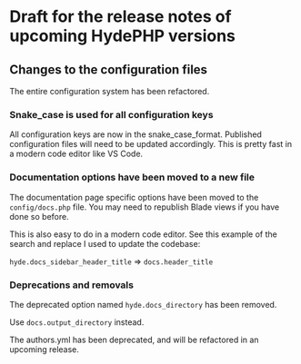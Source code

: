 # Draft for the release notes of upcoming HydePHP versions

## Changes to the configuration files

The entire configuration system has been refactored.

### Snake_case is used for all configuration keys

All configuration keys are now in the snake_case_format. Published configuration files will need to be updated accordingly. This is pretty fast in a modern code editor like VS Code.

### Documentation options have been moved to a new file

The documentation page specific options have been moved to the `config/docs.php` file.
You may need to republish Blade views if you have done so before. 

This is also easy to do in a modern code editor. See this example of the search and replace I used
to update the codebase:

`hyde.docs_sidebar_header_title` => `docs.header_title`


### Deprecations and removals

The deprecated option named `hyde.docs_directory` has been removed.

Use `docs.output_directory` instead.

The authors.yml has been deprecated, and will be refactored in an upcoming release.